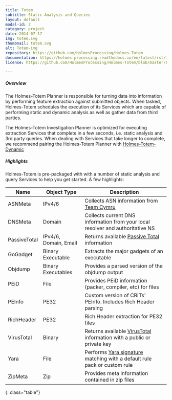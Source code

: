 ```yaml
---
title: Totem
subtitle: Static Analysis and Queries
layout: default
modal-id: 2
category: project
date: 2014-07-17
img: totem.svg
thumbnail: totem.svg
alt: Totem-img
repository: https://github.com/HolmesProcessing/Holmes-Totem
documentation: https://holmes-processing.readthedocs.io/en/latest/rst/installation/index.html
license: https://github.com/HolmesProcessing/Holmes-Totem/blob/master/LICENSE

---
```


##### Overview
The Holmes-Totem Planner is responsible for turning data into information by performing feature extraction against submitted objects. When tasked, Holmes-Totem schedules the execution of its Services which are capable of performing static and dynamic analysis as well as gather data from third parties.

The Holmes-Totem Investigation Planner is optimized for executing extraction Services that complete in a few seconds, i.e. static analysis and 3rd party queries. When dealing with Services that take longer to complete, we recommend pairing the Holmes-Totem Planner with [Holmes-Totem-Dynamic](https://github.com/HolmesProcessing/Holmes-Totem-Dynamic)

##### Highlights
Holmes-Totem is pre-packaged with with a number of static analysis and query Services to help you get started. A few highlights:

| Name | Object Type | Description |
| --- | --- | --- |
| ASNMeta | IPv4/6 | Collects ASN information from [Team Cymru](http://www.team-cymru.org/IP-ASN-mapping.html) |
| DNSMeta | Domain | Collects current DNS information from your local resolver and authoritative NS |
| PassiveTotal | IPv4/6, Domain, Email | Returns available [Passive Total](https://www.passivetotal.org/) information |
| GoGadget | Binary Executable | Extracts the major gadgets of an executable |
| Objdump | Binary Executables | Provides a parsed version of the objdump output |
| PEiD | File | Provides PEiD information (packer, compiler, etc) for files |
| PEInfo | PE32 | Custom version of CRITs' PEInfo. Includes Rich Header parsing |
| RichHeader | PE32 | Rich Header extraction for PE32 files |
| VirusTotal | Binary | Returns available [VirusTotal](https://www.virustotal.com/) information with a public or private key |
| Yara | File | Performs [Yara signature](http://virustotal.github.io/yara/) matching with a default rule pack or custom rule |
| ZipMeta | Zip | Provides meta information contained in zip files |
{: class="table"}

